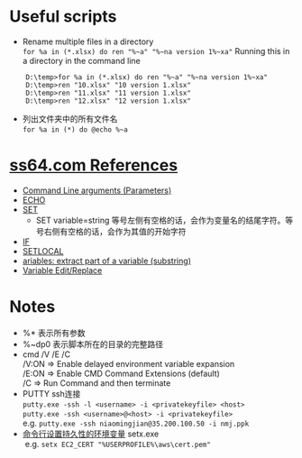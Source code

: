 # Useful scripts
+ Rename multiple files in a directory  
`for %a in (*.xlsx) do ren "%~a" "%~na version 1%~xa"`
Running this in a directory in the command line
```
    D:\temp>for %a in (*.xlsx) do ren "%~a" "%~na version 1%~xa"
    D:\temp>ren "10.xlsx" "10 version 1.xlsx"
    D:\temp>ren "11.xlsx" "11 version 1.xlsx"
    D:\temp>ren "12.xlsx" "12 version 1.xlsx"
```
+ 列出文件夹中的所有文件名  
`for %a in (*) do @echo %~a`

# [ss64.com References](https://ss64.com/nt/syntax-args.html)
+ [Command Line arguments (Parameters)](https://ss64.com/nt/syntax-args.html)
+ [ECHO](https://ss64.com/nt/echo.html)
+ [SET](https://ss64.com/nt/set.html)  
  + SET variable=string 等号左侧有空格的话，会作为变量名的结尾字符。等号右侧有空格的话，会作为其值的开始字符  
+ [IF](https://ss64.com/nt/if.html)
+ [SETLOCAL](https://ss64.com/nt/setlocal.html)
+ [ariables: extract part of a variable (substring)](https://ss64.com/nt/syntax-substring.html)
+ [Variable Edit/Replace](https://ss64.com/nt/syntax-replace.html)

# Notes
+ %\* 表示所有参数
+ %~dp0 表示脚本所在的目录的完整路径
+ cmd /V /E /C   
  /V:ON => Enable delayed environment variable expansion  
  /E:ON => Enable CMD Command Extensions (default)  
  /C  => Run Command and then terminate  
+ PUTTY ssh连接  
  `putty.exe -ssh -l <username> -i <privatekeyfile> <host>`  
  `putty.exe -ssh <username>@<host> -i <privatekeyfile>`  
  e.g. `putty.exe -ssh niaomingjian@35.200.100.50 -i nmj.ppk`  
+ [命令行设置持久性的环境变量](http://www.dowdandassociates.com/blog/content/howto-set-an-environment-variable-in-windows-command-line-and-registry/) setx.exe  
  e.g. `setx EC2_CERT "%USERPROFILE%\aws\cert.pem"`  
